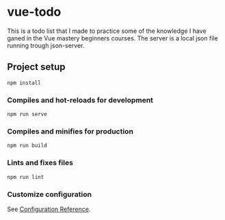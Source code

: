 # vue-todo

This is a todo list that I made to practice some of the knowledge I have ganed in the Vue mastery beginners courses. The server is a local json file running trough json-server.

## Project setup

```
npm install
```

### Compiles and hot-reloads for development

```
npm run serve
```

### Compiles and minifies for production

```
npm run build
```

### Lints and fixes files

```
npm run lint
```

### Customize configuration

See [Configuration Reference](https://cli.vuejs.org/config/).
